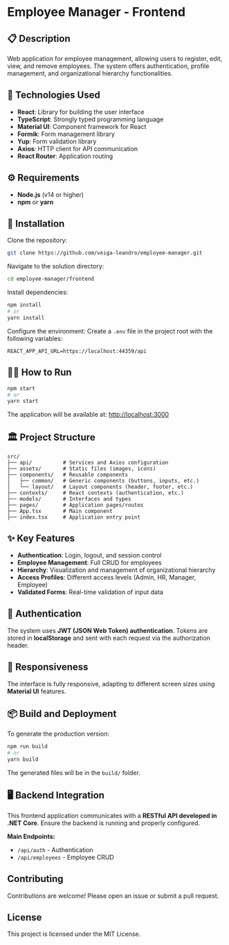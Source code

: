 # Employee Manager - Frontend

## 📋 Description
Web application for employee management, allowing users to register, edit, view, and remove employees. The system offers authentication, profile management, and organizational hierarchy functionalities.

## 🚀 Technologies Used
- **React**: Library for building the user interface
- **TypeScript**: Strongly typed programming language
- **Material UI**: Component framework for React
- **Formik**: Form management library
- **Yup**: Form validation library
- **Axios**: HTTP client for API communication
- **React Router**: Application routing

## ⚙️ Requirements
- **Node.js** (v14 or higher)
- **npm** or **yarn**

## 🔧 Installation

Clone the repository:

```sh
git clone https://github.com/veiga-leandro/employee-manager.git
```

Navigate to the solution directory:

```sh
cd employee-manager/frontend
```

Install dependencies:
```bash
npm install
# or
yarn install
```

Configure the environment:
Create a `.env` file in the project root with the following variables:
```env
REACT_APP_API_URL=https://localhost:44359/api
```

## 🏃‍♂️ How to Run
```bash
npm start
# or
yarn start
```
The application will be available at: [http://localhost:3000](http://localhost:3000)

## 🏛️ Project Structure
```
src/
├── api/          # Services and Axios configuration
├── assets/       # Static files (images, icons)
├── components/   # Reusable components
│   ├── common/   # Generic components (buttons, inputs, etc.)
│   └── layout/   # Layout components (header, footer, etc.)
├── contexts/     # React contexts (authentication, etc.)
├── models/       # Interfaces and types
├── pages/        # Application pages/routes
├── App.tsx       # Main component
├── index.tsx     # Application entry point
```

## ✨ Key Features
- **Authentication**: Login, logout, and session control
- **Employee Management**: Full CRUD for employees
- **Hierarchy**: Visualization and management of organizational hierarchy
- **Access Profiles**: Different access levels (Admin, HR, Manager, Employee)
- **Validated Forms**: Real-time validation of input data

## 🔐 Authentication
The system uses **JWT (JSON Web Token) authentication**. Tokens are stored in **localStorage** and sent with each request via the authorization header.

## 📱 Responsiveness
The interface is fully responsive, adapting to different screen sizes using **Material UI** features.

## 📦 Build and Deployment
To generate the production version:
```bash
npm run build
# or
yarn build
```
The generated files will be in the `build/` folder.

## 🖥️ Backend Integration
This frontend application communicates with a **RESTful API developed in .NET Core**. Ensure the backend is running and properly configured.

**Main Endpoints:**
- `/api/auth` - Authentication
- `/api/employees` - Employee CRUD

## Contributing

Contributions are welcome! Please open an issue or submit a pull request.

## License

This project is licensed under the MIT License.

